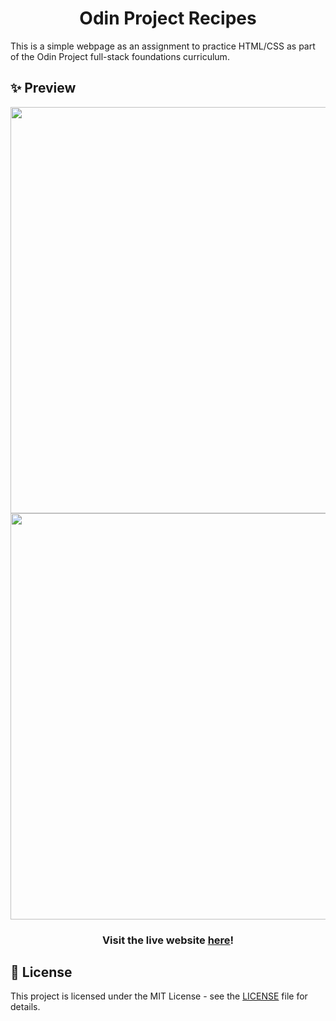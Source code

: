 <h1 align="center">Odin Project Recipes</h1>
This is a simple webpage as an assignment to practice HTML/CSS as part of the Odin Project full-stack foundations curriculum.

## ✨ Preview ##
<div align="center">
  <img src="https://user-images.githubusercontent.com/50619632/174446056-8f5221c3-e854-4065-be43-5333b9cc28fa.png" width="650">
  <img src="https://user-images.githubusercontent.com/50619632/174446100-0a82f2d9-48c9-45ce-8b1d-8dbb31aa1299.png" width="650">
  <h3>Visit the live website <a href="https://yauyenching.github.io/odin-recipes/index.html">here</a>!</h3>
</div>

## 📝 License ##
This project is licensed under the MIT License - see the [LICENSE](https://github.com/yauyenching/thermostat-radial-slider/blob/master/LICENSE) file for details.
